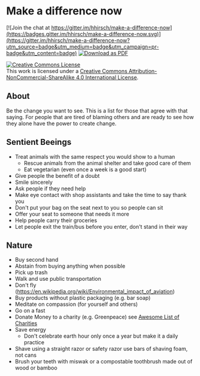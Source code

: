 # Make a difference now

[![Join the chat at https://gitter.im/hhirsch/make-a-difference-now](https://badges.gitter.im/hhirsch/make-a-difference-now.svg)](https://gitter.im/hhirsch/make-a-difference-now?utm_source=badge&utm_medium=badge&utm_campaign=pr-badge&utm_content=badge)
[![Download as PDF](https://img.shields.io/badge/Download-PDF-brightgreen.svg)](https://github-pdf.herokuapp.com/hhirsch/make-a-difference-now/blob/master/README.pdf)

[![Creative Commons License](https://i.creativecommons.org/l/by-nc-sa/4.0/88x31.png)](http://creativecommons.org/licenses/by-nc-sa/4.0/)  
This work is licensed under a [Creative Commons Attribution-NonCommercial-ShareAlike 4.0 International License](http://creativecommons.org/licenses/by-nc-sa/4.0/).

## About
Be the change you want to see. This is a list for those that agree with that
saying. For people that are tired of blaming others and are ready to see how they alone have the power to create change.

## Sentient Beeings
- Treat animals with the same respect you would show to a human
    - Rescue animals from the animal shelter and take good care of them
    - Eat vegetarian (even once a week is a good start)
- Give people the benefit of a doubt
- Smile sincerely
- Ask people if they need help
- Make eye contact with shop assistants and take the time to say thank you
- Don't put your bag on the seat next to you so people can sit
- Offer your seat to someone that needs it more
- Help people carry their groceries
- Let people exit the train/bus before you enter, don't stand in their way

## Nature
- Buy second hand
- Abstain from buying anything when possible
- Pick up trash
- Walk and use public transportation
- Don't fly (https://en.wikipedia.org/wiki/Environmental_impact_of_aviation)
- Buy products without plastic packaging (e.g. bar soap)
- Meditate on compassion (for yourself and others)
- Go on a fast
- Donate Money to a charity (e.g. Greenpeace) see [Awesome List of Charities](https://github.com/hhirsch/awesome-charities)
- Save energy
    - Don't celebrate earth hour only once a year but make it a daily practice
- Shave using a straight razor or safety razor use bars of shaving foam, not cans
- Brush your teeth with miswak or a compostable toothbrush made out of wood or bamboo
